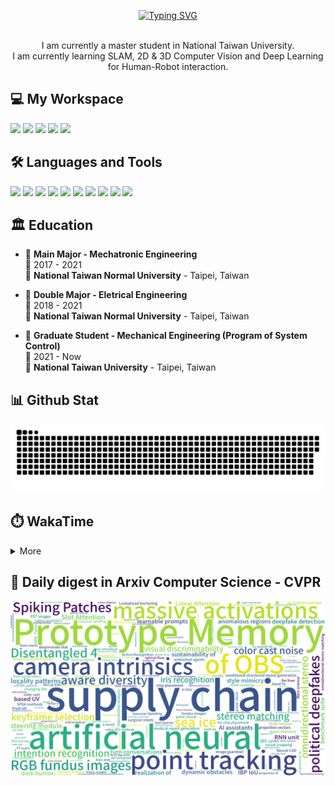 <p align="center">
  <a href="https://git.io/typing-svg"><img src="https://readme-typing-svg.demolab.com?font=Fira+Code&size=50&pause=1000&color=040C10&center=true&vCenter=true&width=600&height=100&lines=Hi+%F0%9F%91%8B%2C+I'm+Offliner;Nice+to+meet+you!" alt="Typing SVG"/></a>
</p>

<p align='center'>
  <br>I am currently a master student in National Taiwan University.</br>
  I am currently learning SLAM, 2D & 3D Computer Vision and Deep Learning for Human-Robot interaction.
</p>

<h2 align="left">💻 My Workspace</h2>
<p align='left'>
  <img src="https://img.shields.io/badge/windows%2011-%230078D6.svg?&style=for-the-badge&logo=windows&logoColor=white" />
  <img src="https://img.shields.io/badge/Ubuntu%2020.04-E95420.svg?style=for-the-badge&logo=ubuntu&logoColor=white" />
  <img src="https://img.shields.io/badge/intel-core%20i5%2012th-%230071C5.svg?&style=for-the-badge&logo=intel&logoColor=white" />
  <img src="https://img.shields.io/badge/RAM-16GB-%230071C5.svg?&style=for-the-badge&logoColor=white" />
  <img src="https://img.shields.io/badge/nvidia-gtx%203050-%2376B900.svg?&style=for-the-badge&logo=nvidia&logoColor=white" />
</p>

<h2 align="left">🛠️ Languages and Tools</h2>
<p align='left'>
  <img src="https://img.shields.io/badge/C-00599C?style=for-the-badge&logo=c&logoColor=white" />
  <img src="https://img.shields.io/badge/C%2B%2B-00599C?style=for-the-badge&logo=c%2B%2B&logoColor=white" />
  <img src="https://img.shields.io/badge/Python-FFD43B?style=for-the-badge&logo=python&logoColor=blue" />
  <img src="https://img.shields.io/badge/PyTorch-EE4C2C?style=for-the-badge&logo=PyTorch&logoColor=white" />
  <img src="https://img.shields.io/badge/PyTorch Lightning-792EE5?style=for-the-badge&logo=PyTorch Lightning&logoColor=white" />
  <img src="https://img.shields.io/badge/TensorFlow-FF6F00?style=for-the-badge&logo=TensorFlow&logoColor=white" />
  <img src="https://img.shields.io/badge/Keras-D00000?style=for-the-badge&logo=Keras&logoColor=white" />
  <img src="https://img.shields.io/badge/Docker-2CA5E0?style=for-the-badge&logo=docker&logoColor=white" />
  <img src="https://img.shields.io/badge/GIT-E44C30?style=for-the-badge&logo=git&logoColor=white" />
  <img src="https://img.shields.io/badge/Qt-41CD52?style=for-the-badge&logo=qt&logoColor=white" />  
</p>

## 🏛️ Education
- 📖 **Main Major - Mechatronic Engineering**\
📆 2017 - 2021\
📍 **National Taiwan Normal University** - Taipei, Taiwan

- 📖 **Double Major - Eletrical Engineering**\
📆 2018 - 2021\
📍 **National Taiwan Normal University** - Taipei, Taiwan

- 📖 **Graduate Student - Mechanical Engineering (Program of System Control)**\
📆 2021 - Now\
📍 **National Taiwan University** - Taipei, Taiwan

<h2 align="left">📊 Github Stat</h2>

![GitHub Snake Light](https://github.com/Offliners/Offliners/blob/output/github-contribution-grid-snake.svg)

<!-- ![](./profile-3d-contrib/profile-season-animate.svg) -->

<h2 align="left">⏱️ WakaTime</h2>

<details>
<summary>More</summary>

<!--START_SECTION:waka-->
![Code Time](http://img.shields.io/badge/Code%20Time-654%20hrs%2032%20mins-blue)

![Profile Views](http://img.shields.io/badge/Profile%20Views-496-blue)

**🐱 My GitHub Data** 

> 📦 6.2 MB Used in GitHub's Storage 
 > 
> 🏆 664 Contributions in the Year 2023
 > 
> 🚫 Not Opted to Hire
 > 
> 📜 44 Public Repositories 
 > 
> 🔑 29 Private Repositories 
 > 
📊 **This Week I Spent My Time On** 

```text
🕑︎ Time Zone: Asia/Taipei

💬 Programming Languages: 
Python                   16 hrs 58 mins      ███████████████████░░░░░░   74.43 % 
Text                     2 hrs 4 mins        ██░░░░░░░░░░░░░░░░░░░░░░░   09.12 % 
YAML                     2 hrs 1 min         ██░░░░░░░░░░░░░░░░░░░░░░░   08.86 % 
Markdown                 53 mins             █░░░░░░░░░░░░░░░░░░░░░░░░   03.94 % 
Other                    38 mins             █░░░░░░░░░░░░░░░░░░░░░░░░   02.79 % 

🔥 Editors: 
VS Code                  22 hrs 47 mins      █████████████████████████   100.00 % 

🐱‍💻 Projects: 
human_robot_interaction  20 hrs 29 mins      ██████████████████████░░░   89.86 % 
rasa_chinese_book_code   57 mins             █░░░░░░░░░░░░░░░░░░░░░░░░   04.21 % 
Taiwanese-Speech-Synthesi24 mins             ░░░░░░░░░░░░░░░░░░░░░░░░░   01.78 % 
oem                      12 mins             ░░░░░░░░░░░░░░░░░░░░░░░░░   00.89 % 
alsa                     11 mins             ░░░░░░░░░░░░░░░░░░░░░░░░░   00.87 % 

💻 Operating System: 
Linux                    22 hrs 47 mins      █████████████████████████   100.00 % 
```

**I Mostly Code in Python** 

```text
Python                   28 repos            ██████████░░░░░░░░░░░░░░░   38.89 % 
C++                      23 repos            ████████░░░░░░░░░░░░░░░░░   31.94 % 
C                        8 repos             ███░░░░░░░░░░░░░░░░░░░░░░   11.11 % 
Jupyter Notebook         6 repos             ██░░░░░░░░░░░░░░░░░░░░░░░   08.33 % 
HTML                     1 repo              ░░░░░░░░░░░░░░░░░░░░░░░░░   01.39 % 
```




 Last Updated on 15/06/2023 18:33:36 UTC
<!--END_SECTION:waka-->

</details>

## 📃 Daily digest in Arxiv Computer Science - CVPR
<img src="https://github.com/Offliners/Offliners/blob/word-cloud/wordcloud/wordcloud.png" alt="Word Cloud">
